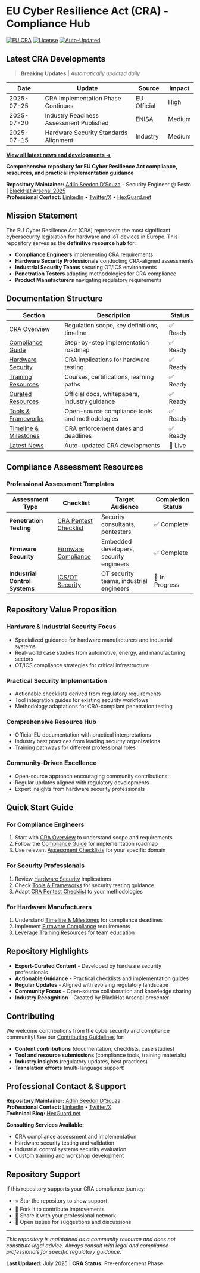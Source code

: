 # EU Cyber Resilience Act (CRA) - Compliance Hub

[![EU CRA](https://img.shields.io/badge/EU-Cyber%20Resilience%20Act-003399?style=for-the-badge&logo=european-union&logoColor=white)](https://eur-lex.europa.eu/legal-content/EN/TXT/?uri=CELEX:52022PC0454)
[![License](https://img.shields.io/badge/license-MIT-white?style=for-the-badge&logo=opensourceinitiative&logoColor=white)](LICENSE)
[![Auto-Updated](https://img.shields.io/badge/content-auto--updated-black?style=for-the-badge&logo=github-actions&logoColor=white)](#latest-cra-developments)

## Latest CRA Developments

> **Breaking Updates** | *Automatically updated daily*

| Date | Update | Source | Impact |
|------|--------|--------|---------|
| 2025-07-25 | CRA Implementation Phase Continues | EU Official | High |
| 2025-07-20 | Industry Readiness Assessment Published | ENISA | Medium |
| 2025-07-15 | Hardware Security Standards Alignment | Industry | Medium |

**[View all latest news and developments →](docs/news-updates.md)**

**Comprehensive repository for EU Cyber Resilience Act compliance, resources, and practical implementation guidance**

**Repository Maintainer:** [Adlin Seedon D'Souza](https://github.com/seedon198) - Security Engineer @ Festo | [BlackHat Arsenal 2025](https://www.blackhat.com/sector/2025/arsenal/schedule/presenters.html#adlin-dsouza-51174)  
**Professional Contact:** [LinkedIn](https://www.linkedin.com/in/seedon) • [Twitter/X](https://x.com/SeedonD) • [HexGuard.net](https://hexguard.net)

## Mission Statement

The EU Cyber Resilience Act (CRA) represents the most significant cybersecurity legislation for hardware and IoT devices in Europe. This repository serves as the **definitive resource hub** for:

- **Compliance Engineers** implementing CRA requirements
- **Hardware Security Professionals** conducting CRA-aligned assessments  
- **Industrial Security Teams** securing OT/ICS environments
- **Penetration Testers** adapting methodologies for CRA compliance
- **Product Manufacturers** navigating regulatory requirements

## Documentation Structure

| Section | Description | Status |
|---------|-------------|--------|
| [CRA Overview](docs/overview.md) | Regulation scope, key definitions, timeline | ✅ Ready |
| [Compliance Guide](docs/compliance.md) | Step-by-step implementation roadmap | ✅ Ready |
| [Hardware Security](docs/hardware.md) | CRA implications for hardware testing | ✅ Ready |
| [Training Resources](docs/training.md) | Courses, certifications, learning paths | ✅ Ready |
| [Curated Resources](docs/resources.md) | Official docs, whitepapers, industry guidance | ✅ Ready |
| [Tools & Frameworks](docs/tools.md) | Open-source compliance tools and methodologies | ✅ Ready |
| [Timeline & Milestones](docs/timeline.md) | CRA enforcement dates and deadlines | ✅ Ready |
| [Latest News](docs/news-updates.md) | Auto-updated CRA developments | 🔄 Live |

## Compliance Assessment Resources

### Professional Assessment Templates

| Assessment Type | Checklist | Target Audience | Completion Status |
|----------------|-----------|-----------------|-------------------|
| **Penetration Testing** | [CRA Pentest Checklist](checklists/cra-pentest.md) | Security consultants, pentesters | ✅ Complete |
| **Firmware Security** | [Firmware Compliance](checklists/firmware.md) | Embedded developers, security engineers | ✅ Complete |
| **Industrial Control Systems** | [ICS/OT Security](checklists/ics.md) | OT security teams, industrial engineers | 🚧 In Progress |

## Repository Value Proposition

### **Hardware & Industrial Security Focus**
- Specialized guidance for hardware manufacturers and industrial systems
- Real-world case studies from automotive, energy, and manufacturing sectors
- OT/ICS compliance strategies for critical infrastructure

### **Practical Security Implementation**
- Actionable checklists derived from regulatory requirements
- Tool integration guides for existing security workflows
- Methodology adaptations for CRA-compliant penetration testing

### **Comprehensive Resource Hub**
- Official EU documentation with practical interpretations
- Industry best practices from leading security organizations
- Training pathways for different professional roles

### **Community-Driven Excellence**
- Open-source approach encouraging community contributions
- Regular updates aligned with regulatory developments
- Expert insights from hardware security professionals

## Quick Start Guide

### **For Compliance Engineers**
1. Start with [CRA Overview](docs/overview.md) to understand scope and requirements
2. Follow the [Compliance Guide](docs/compliance.md) for implementation roadmap
3. Use relevant [Assessment Checklists](checklists/) for your specific domain

### **For Security Professionals**
1. Review [Hardware Security](docs/hardware.md) implications
2. Check [Tools & Frameworks](docs/tools.md) for security testing guidance
3. Adapt [CRA Pentest Checklist](checklists/cra-pentest.md) to your methodologies

### **For Hardware Manufacturers**
1. Understand [Timeline & Milestones](docs/timeline.md) for compliance deadlines
2. Implement [Firmware Compliance](checklists/firmware.md) requirements
3. Leverage [Training Resources](docs/training.md) for team education

## Repository Highlights

- **Expert-Curated Content** - Developed by hardware security professionals
- **Actionable Guidance** - Practical checklists and implementation guides  
- **Regular Updates** - Aligned with evolving regulatory landscape
- **Community Focus** - Open-source collaboration and knowledge sharing
- **Industry Recognition** - Created by BlackHat Arsenal presenter

## Contributing

We welcome contributions from the cybersecurity and compliance community! See our [Contributing Guidelines](CONTRIBUTING.md) for:

- **Content contributions** (documentation, checklists, case studies)
- **Tool and resource submissions** (compliance tools, training materials)
- **Industry insights** (regulatory updates, best practices)
- **Translation efforts** (multi-language support)

## Professional Contact & Support

**Repository Maintainer:** [Adlin Seedon D'Souza](https://github.com/seedon198)  
**Professional Contact:** [LinkedIn](https://www.linkedin.com/in/seedon) • [Twitter/X](https://x.com/SeedonD)  
**Technical Blog:** [HexGuard.net](https://hexguard.net)  

**Consulting Services Available:**
- CRA compliance assessment and implementation
- Hardware security testing and validation
- Industrial control systems security evaluation
- Custom training and workshop development

## Repository Support

If this repository supports your CRA compliance journey:
- ⭐ Star the repository to show support
- 🔀 Fork it to contribute improvements  
- 📢 Share it with your professional network
- 💬 Open issues for suggestions and discussions

---

*This repository is maintained as a community resource and does not constitute legal advice. Always consult with legal and compliance professionals for specific regulatory guidance.*

**Last Updated:** July 2025 | **CRA Status:** Pre-enforcement Phase
